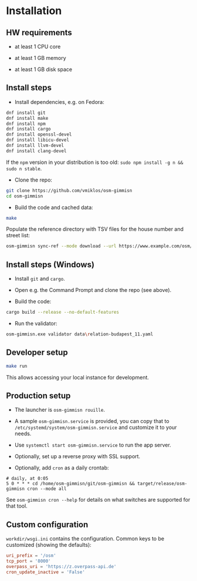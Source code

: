 # Installation

## HW requirements

- at least 1 CPU core

- at least 1 GB memory

- at least 1 GB disk space

## Install steps

- Install dependencies, e.g. on Fedora:

```bash
dnf install git
dnf install make
dnf install npm
dnf install cargo
dnf install openssl-devel
dnf install libicu-devel
dnf install llvm-devel
dnf install clang-devel
```

If the `npm` version in your distribution is too old: `sudo npm install -g n && sudo n stable`.

- Clone the repo:

```bash
git clone https://github.com/vmiklos/osm-gimmisn
cd osm-gimmisn
```

- Build the code and cached data:

```bash
make
```

Populate the reference directory with TSV files for the house number and street list:

```bash
osm-gimmisn sync-ref --mode download --url https://www.example.com/osm/data/
```

## Install steps (Windows)

- Install `git` and `cargo`.

- Open e.g. the Command Prompt and clone the repo (see above).

- Build the code:

```bash
cargo build --release --no-default-features
```

- Run the validator:

```bash
osm-gimmisn.exe validator data\relation-budapest_11.yaml
```

## Developer setup

```bash
make run
```

This allows accessing your local instance for development.

## Production setup

- The launcher is `osm-gimmisn rouille`.

- A sample `osm-gimmisn.service` is provided, you can copy that to
  `/etc/systemd/system/osm-gimmisn.service` and customize it to your needs.

- Use `systemctl start osm-gimmisn.service` to run the app server.

- Optionally, set up a reverse proxy with SSL support.

- Optionally, add `cron` as a daily crontab:

```cron
# daily, at 0:05
5 0 * * * cd /home/osm-gimmisn/git/osm-gimmisn && target/release/osm-gimmisn cron --mode all
```

See `osm-gimmisn cron --help` for details on what switches are supported for that tool.

## Custom configuration

`workdir/wsgi.ini` contains the configuration. Common keys to be customized (showing the defaults):

```toml
uri_prefix = '/osm'
tcp_port = '8000'
overpass_uri = 'https://z.overpass-api.de'
cron_update_inactive = 'False'
```
